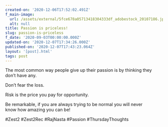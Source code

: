 ```yaml
---
created-on: '2020-12-06T17:52:02.491Z'
f_main-image:
  url: /assets/external/5fce678a05713418304333df_adobestock_20107186.jpeg
  alt: null
title: Passion is priceless!
slug: passion-is-priceless
f_date: '2020-09-03T00:00:00.000Z'
updated-on: '2020-12-07T17:34:26.000Z'
published-on: '2020-12-07T17:43:23.064Z'
layout: '[post].html'
tags: post
---
```


The most common way people give up their passion is by thinking they don’t have any.

Don’t fear the loss.

Risk is the price you pay for opportunity.

Be remarkable, if you are always trying to be normal you will never know how amazing you can be!

#Zest2 #Zest2Rec #RajNasta #Passion #ThursdayThoughts
